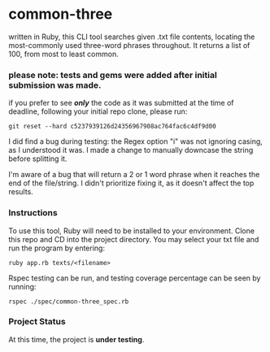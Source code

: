 # common-three
written in Ruby, this CLI tool searches given .txt file contents, locating the most-commonly used three-word phrases throughout. It returns a list of 100, from most to least common.

### **please note: tests and gems were added after initial submission was made.**

if you prefer to see *__only__* the code as it was submitted at the time of deadline, following your initial repo clone, please run:
```
git reset --hard c5237939126d24356967908ac764fac6c4df9d00
```
I did find a bug during testing: the Regex option "i" was not ignoring casing, as I understood it was. I made a change to manually downcase the string before splitting it.

I'm aware of a bug that will return a 2 or 1 word phrase when it reaches the end of the file/string. I didn't prioritize fixing it, as it doesn't affect the top results.
### Instructions
To use this tool, Ruby will need to be installed to your environment.
Clone this repo and CD into the project directory.
You may select your txt file and run the program by entering:
```
ruby app.rb texts/<filename>
```
Rspec testing can be run, and testing coverage percentage can be seen by running:
```
rspec ./spec/common-three_spec.rb
```
### Project Status
At this time, the project is __under testing__.